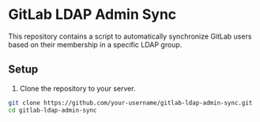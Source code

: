 # GitLab LDAP Admin Sync

This repository contains a script to automatically synchronize GitLab users based on their membership in a specific LDAP group.

## Setup

1. Clone the repository to your server.

```bash
git clone https://github.com/your-username/gitlab-ldap-admin-sync.git
cd gitlab-ldap-admin-sync
